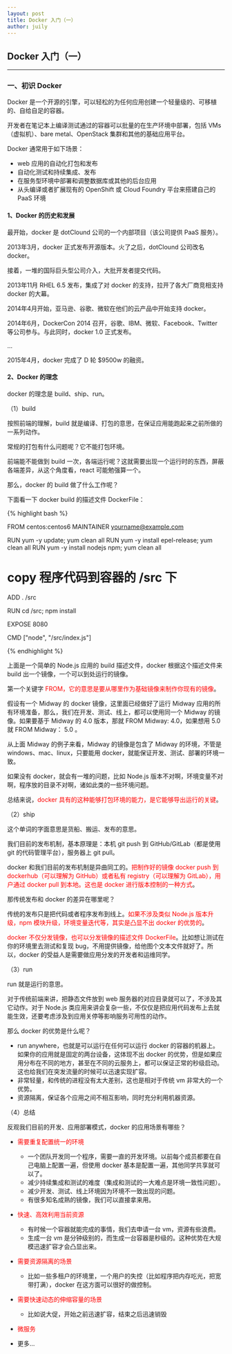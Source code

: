 ```yaml
---
layout: post
title: Docker 入门（一）
author: juily
---
```

## Docker 入门（一）
-----

### 一、初识 Docker

Docker 是一个开源的引擎，可以轻松的为任何应用创建一个轻量级的、可移植的、自给自足的容器。

开发者在笔记本上编译测试通过的容器可以批量的在生产环境中部署，包括 VMs（虚拟机）、bare metal、OpenStack 集群和其他的基础应用平台。

Docker 通常用于如下场景：

- web 应用的自动化打包和发布
- 自动化测试和持续集成、发布
- 在服务型环境中部署和调整数据库或其他的后台应用
- 从头编译或者扩展现有的 OpenShift 或 Cloud Foundry 平台来搭建自己的 PaaS 环境

#### 1、Docker 的历史和发展

最开始，docker 是 dotClound 公司的一个内部项目（该公司提供 PaaS 服务）。

2013年3月，docker 正式发布开源版本。火了之后，dotClound 公司改名 docker。

接着，一堆的国际巨头型公司介入，大批开发者提交代码。

2013年11月 RHEL 6.5 发布，集成了对 docker 的支持，拉开了各大厂商竞相支持 docker 的大幕。

2014年4月开始，亚马逊、谷歌、微软在他们的云产品中开始支持 docker。

2014年6月，DockerCon 2014 召开，谷歌、IBM、微软、Facebook、Twitter 等公司参与。与此同时，docker 1.0 正式发布。

...

2015年4月，docker 完成了 D 轮 $9500w 的融资。

#### 2、Docker 的理念

docker 的理念是 build、ship、run。

（1）build

按照前端的理解，build 就是编译、打包的意思，在保证应用能跑起来之前所做的一系列动作。

常规的打包有什么问题呢？它不能打包环境。

前端能不能做到 build 一次，各端运行呢？这就需要出现一个运行时的东西，屏蔽各端差异，从这个角度看，react 可能勉强算一个。

那么，docker 的 build 做了什么工作呢？

下面看一下 docker build 的描述文件 DockerFile：

{% highlight bash %}

FROM centos:centos6
MAINTAINER yourname@example.com

RUN yum -y update; yum clean all
RUN yum -y install epel-release; yum clean all
RUN yum -y install nodejs npm; yum clean all

# copy 程序代码到容器的 /src 下
ADD . /src

RUN cd /src; npm install

EXPOSE 8080

CMD ["node", "/src/index.js"]

{% endhighlight %}

上面是一个简单的 Node.js 应用的 build 描述文件，docker 根据这个描述文件来 build 出一个镜像，一个可以到处运行的镜像。

第一个关键字<font color="red"> FROM，它的意思是要从哪里作为基础镜像来制作你现有的镜像</font>。

假设有一个 Midway 的 docker 镜像，这里面已经做好了运行 Midway 应用的所有环境准备，那么，我们在开发、测试、线上，都可以使用同一个 Midway 的镜像。如果要基于 Midway 的 4.0 版本，那就 FROM Midway: 4.0，如果想用 5.0 就 FROM Midway： 5.0 。

从上面 Midway 的例子来看，Midway 的镜像是包含了 Midway 的环境，不管是 windows、mac、linux，只要能用 docker，就能保证开发、测试、部署的环境一致。

如果没有 docker，就会有一堆的问题，比如 Node.js 版本不对啊，环境变量不对啊，程序放的目录不对啊，诸如此类的一些环境问题。

总结来说，<font color="red">docker 具有的这种能够打包环境的能力，是它能够导出运行的关键</font>。

（2）ship

这个单词的字面意思是货船、搬运、发布的意思。

我们目前的发布机制，基本原理是：本机 git push 到 GitHub/GitLab（都是使用 git 的代码管理平台），服务器上 git pull。

docker 和我们目前的发布机制是异曲同工的。<font color="red">把制作好的镜像 docker push 到 dockerhub（可以理解为 GitHub）或者私有 registry（可以理解为 GitLab），用户通过 docker pull 到本地。这也是 docker 进行版本控制的一种方式</font>。

那传统发布和 docker 的差异在哪里呢？

传统的发布只是把代码或者程序发布到线上。<font color="red">如果不涉及类似 Node.js 版本升级，npm 模块升级，环境变量迭代等，其实是凸显不出 docker 的优势的</font>。

<font color="red">docker 不仅分发镜像，也可以分发镜像的描述文件 DockerFile</font>。比如想让测试在你的环境里去测试和复现 bug，不用提供镜像，给他图个文本文件就好了。所以，docker 的受益人是需要做应用分发的开发者和运维同学。

（3）run

run 就是运行的意思。

对于传统前端来讲，把静态文件放到 web 服务器的对应目录就可以了，不涉及其它动作。对于 Node.js 类应用来讲会复杂一些，不仅仅是把应用代码发布上去就能生效，还要考虑涉及到应用关停等影响服务可用性的动作。

那么 docker 的优势是什么呢？

- run anywhere，也就是可以运行在任何可以运行 docker 的容器的机器上。如果你的应用就是固定的两台设备，这体现不出 docker 的优势，但是如果应用分布在不同的地方，甚至在不同的云服务上，都可以保证正常的秒级启动。这也给我们在突发流量的时候可以迅速实现扩容。
- 非常轻量，和传统的进程没有太大差别，这也是相对于传统 vm 非常大的一个优势。
- 资源隔离，保证各个应用之间不相互影响，同时充分利用机器资源。

（4）总结

反观我们目前的开发、应用部署模式，docker 的应用场景有哪些？

- <font color="red">需要重复配置统一的环境</font>
    - 一个团队开发同一个程序，需要一直的开发环境。以前每个成员都要在自己电脑上配置一遍，但使用 docker 基本是配置一遍，其他同学共享就可以了。
    - 减少持续集成和测试的难度（集成和测试的一大难点是环境一致性问题）。
    - 减少开发、测试、线上环境因为环境不一致出现的问题。
    - 有很多知名成熟的镜像，我们可以直接拿来用。

- <font color="red">快速、高效利用当前资源</font>
    - 有时候一个容器就能完成的事情，我们去申请一台 vm，资源有些浪费。
    - 生成一台 vm 是分钟级别的，而生成一台容器是秒级的。这种优势在大规模迅速扩容才会凸显出来。

- <font color="red">需要资源隔离的场景</font>
    - 比如一些多租户的环境里，一个用户的失控（比如程序把内存吃光，把宽带打满），docker 在这方面可以很好的做控制。

- <font color="red">需要快速动态的伸缩容量的场景</font>
    - 比如说大促，开始之前迅速扩容，结束之后迅速销毁

- <font color="red">微服务</font>

- 更多...
